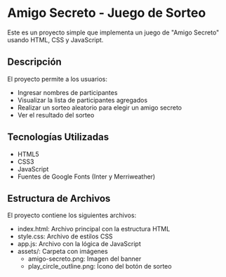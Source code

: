 # Amigo Secreto - Juego de Sorteo

Este es un proyecto simple que implementa un juego de "Amigo Secreto" usando HTML, CSS y JavaScript.

## Descripción

El proyecto permite a los usuarios:
- Ingresar nombres de participantes
- Visualizar la lista de participantes agregados
- Realizar un sorteo aleatorio para elegir un amigo secreto
- Ver el resultado del sorteo

## Tecnologías Utilizadas

- HTML5
- CSS3
- JavaScript
- Fuentes de Google Fonts (Inter y Merriweather)

## Estructura de Archivos

El proyecto contiene los siguientes archivos:
- index.html: Archivo principal con la estructura HTML
- style.css: Archivo de estilos CSS
- app.js: Archivo con la lógica de JavaScript
- assets/: Carpeta con imágenes
  - amigo-secreto.png: Imagen del banner
  - play_circle_outline.png: Ícono del botón de sorteo